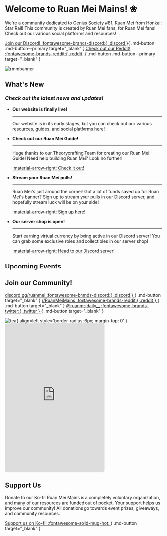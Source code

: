 # Welcome to Ruan Mei Mains! ❀
We're a community dedicated to Genius Society #81, Ruan Mei from Honkai: Star Rail! This community is created by Ruan Mei fans, for Ruan Mei fans! Check out our various social platforms and resources!

[Join our Discord! :fontawesome-brands-discord:{ .discord }](https://discord.gg/ruanmei){ .md-button .md-button--primary target="_blank" } [Check out our Reddit! :fontawesome-brands-reddit:{ .reddit }](https://reddit.com/r/RuanMeiMains){ .md-button .md-button--primary target="_blank" }

![rmmbanner](https://media.discordapp.net/attachments/1106792127268139119/1153721115135442954/Ruan_Mei_Banner-01-01.jpg?format=webp&width=1165&height=655)

## What's New
### _Check out the latest news and updates!_

<div class="grid cards" markdown>

-   **Our website is finally live!**

    ---

    Our website is in its early stages, but you can check out our various resources, guides, and social platforms here!


-   **Check out our Ruan Mei Guide!**

    ---

    Huge thanks to our Theorycrafting Team for creating our Ruan Mei Guide! Need help building Ruan Mei? Look no further!

    [:material-arrow-right: Check it out!](ruanmei-guides/full.md)


-   **Stream your Ruan Mei pulls!**

    ---

    Ruan Mei's just around the corner! Got a lot of funds saved up for Ruan Mei's banner? Sign up to stream your pulls in our Discord server, and hopefully stream luck will be on your side!

    <a href="https://docs.google.com/forms/d/e/1FAIpQLScd7DEaUiCkYR0DA1DNhzDyKq24IU1ytojCHmG-7gUeWLIKNg/viewform" target="_blank">:material-arrow-right: Sign up here!</a>

-   **Our server shop is open!**

    ---

    Start earning virtual currency by being active in our Discord server! You can grab some exclusive roles and collectibles in our server shop!

    <a href="https://discord.gg/ruanmei" target="_blank">:material-arrow-right: Head to our Discord server!</a>


</div>

## Upcoming Events

<div data-tockify-component="mini" data-tockify-calendar="ruanmeimains"></div>
<script data-cfasync="false" data-tockify-script="embed" src="https://public.tockify.com/browser/embed.js"></script>

## Join our Community!

[discord.gg/ruanmei :fontawesome-brands-discord:{ .discord } ](https://discord.gg/ruanmei){ .md-button target="_blank" } [r/RuanMeiMains :fontawesome-brands-reddit:{ .reddit } ](https://www.reddit.com/r/RuanMeiMains/){ .md-button target="_blank" }   [@ruanmeidaily__ :fontawesome-brands-twitter:{ .twitter } ](https://twitter.com/ruanmeidaily__){ .md-button target="_blank" }

![tea](https://media.discordapp.net/attachments/887963616182145044/1185594839241347082/ezgif.com-resize_6.gif?ex=65902e3c&is=657db93c&hm=b8cef6a03012c0787dc6d22b66fdf197217f550a2ab3551444c6c29fbcd3ad96&=&width=320&height=480){ align=left style='border-radius: 6px; margin-top: 0' } <iframe src="https://discord.com/widget?id=1106785082028597258&theme=dark" width="320" height="480" allowtransparency="true" frameborder="0" sandbox="allow-popups allow-popups-to-escape-sandbox allow-same-origin allow-scripts" style="border-radius: 6px"></iframe>

## Support Us
Donate to our Ko-fi! Ruan Mei Mains is a completely voluntary organization, and many of our resources are funded out of pocket. Your support helps us improve our community! All donations go towards event prizes, giveaways, and community resources.

[Support us on Ko-fi! :fontawesome-solid-mug-hot: ](https://ko-fi.com/ruanmeimains){ .md-button target="_blank" }

